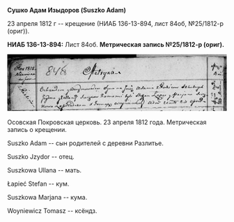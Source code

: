 **Сушко Адам Изыдоров (Suszko Adam)**

23 апреля 1812 г -- крещение (НИАБ 136-13-894, лист 84об, №25/1812-р
(ориг)).

**НИАБ 136-13-894:** Лист 84об. **Метрическая запись №25/1812-р
(ориг).**

![](./media/35b87becc5c1ab134c7eb28b5e98b9eb95de3aa5.png)

Осовская Покровская церковь. 23 апреля 1812 года. Метрическая запись о
крещении.

Suszko Adam -- сын родителей с деревни Разлитье.

Suszko Jzydor -- отец.

Suszkowa Ullana -- мать.

Łapieć Stefan -- кум.

Suszkowa Marjana -- кума.

Woyniewicz Tomasz -- ксёндз.

